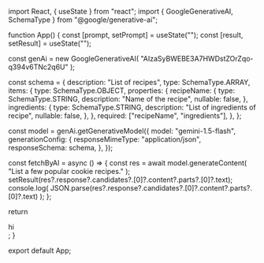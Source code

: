 import React, { useState } from "react";
import { GoogleGenerativeAI, SchemaType } from "@google/generative-ai";

function App() {
const [prompt, setPrompt] = useState("");
const [result, setResult] = useState("");

const genAi = new GoogleGenerativeAI(
"AIzaSyBWEBE3A7HWDstZOrZqo-q394v6TNc2q6U"
);

const schema = {
description: "List of recipes",
type: SchemaType.ARRAY,
items: {
type: SchemaType.OBJECT,
properties: {
recipeName: {
type: SchemaType.STRING,
description: "Name of the recipe",
nullable: false,
},
ingredients: {
type: SchemaType.STRING,
description: "List of ingredients of recipe",
nullable: false,
},
},
required: ["recipeName", "ingredients"],
},
};

const model = genAi.getGenerativeModel({
model: "gemini-1.5-flash",
generationConfig: {
responseMimeType: "application/json",
responseSchema: schema,
},
});

const fetchByAI = async () => {
const res = await model.generateContent(
"List a few popular cookie recipes."
);
setResult(res?.response?.candidates?.[0]?.content?.parts?.[0]?.text);
console.log(
JSON.parse(res?.response?.candidates?.[0]?.content?.parts?.[0]?.text)
);
};

return <div>hi</div>;
}

export default App;
